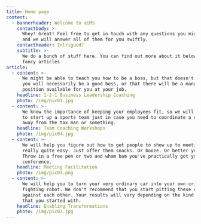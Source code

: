 ```yaml
---
title: Home page
content:
  - bannerheader: Welcome to aiMS
    contactbody: >-
      Whey! Great! Feel free to get in touch with any questions you might have
      and we will answer all of them for you swiftly.
    contactheader: Intrigued?
    subtitle: >-
      We do a bunch of stuff here. You can find out more about it below in our
      fancy articles
article:
  - content: >-
      We might be able to teach you how to be a boss, but that doesn't mean that
      you will necessarily be a good boss, or that there will be a management
      position available for you at your job.
    headline: 1-2-1 Business Leadership Coaching
    photo: /img/pic01.jpg
  - content: >-
      We know the importance of keeping your employees fit, so we will help you
      to start up a sports team just in case you need to coordinate a relay race
      away from the tax man or something.
    headline: Team Coaching Workshops
    photo: /img/pic04.jpg
  - content: >-
      We will help you figure out how to get people to show up to meetings. It's
      really quite easy. Just offer them snacks. Or booze. Or better yet both.
      Throw in a free pen or two and wham bam you've practically got your own
      conference.
    headline: Meeting Facilitation
    photo: /img/pic03.png
  - content: >-
      We will help you to turn your very ordinary car into your own crime
      fighting robot. We don't recommend that you start pitting these robots
      against each other. Your results will vary depending on the kind of car
      that you started with.
    headline: Enabling Transformations
    photo: /img/pic02.jpg
---
```



